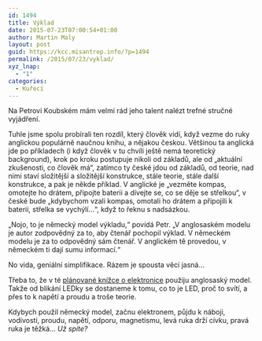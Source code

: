 ```yaml
---
id: 1494
title: Výklad
date: 2015-07-23T07:00:54+01:00
author: Martin Maly
layout: post
guid: https://kcc.misantrop.info/?p=1494
permalink: /2015/07/23/vyklad/
xyz_lnap:
  - "1"
categories:
  - Kuřecí
---
```

Na Petrovi Koubském mám velmi rád jeho talent nalézt trefné stručné vyjádření.

Tuhle jsme spolu probírali ten rozdíl, který člověk vidí, když vezme do ruky anglickou populárně naučnou knihu, a nějakou českou. Většinou ta anglická jde po příkladech (i když člověk v tu chvíli ještě nemá teoretický background), krok po kroku postupuje nikoli od základů, ale od &#8222;aktuální zkušenosti, co člověk má&#8220;, zatímco ty české jdou od základů, od teorie, nad nimi staví složitější a složitější konstrukce, stále teorie, stále další konstrukce, a pak je někde příklad. V anglické je &#8222;vezměte kompas, omotejte ho drátem, připojte baterii a dívejte se, co se děje se střelkou&#8220;, v české bude &#8222;kdybychom vzali kompas, omotali ho drátem a připojili k baterii, střelka se vychýlí&#8230;&#8220;, když to řeknu s nadsázkou.

&#8222;Nojo, to je německý model výkladu,&#8220; povídá Petr. &#8222;V anglosaském modelu je autor zodpovědný za to, aby čtenář pochopil výklad. V německém modelu je za to odpovědný sám čtenář. V anglickém tě provedou, v německém ti dají sumu informací.&#8220;

No vida, geniální simplifikace. Rázem je spousta věcí jasná&#8230;

Třeba to, že v té [plánované knížce o elektronice](https://www.misantrop.info/naucim-vas-mluvit-elektronicky/) použiju anglosaský model. Takže od blikání LEDky se dostaneme k tomu, co to je LED, proč to svítí, a přes to k napětí a proudu a troše teorie.

Kdybych použil německý model, začnu elektronem, půjdu k náboji, vodivosti, proudu, napětí, odporu, magnetismu, levá ruka drží cívku, pravá ruka je těžká&#8230; _Už spíte?_